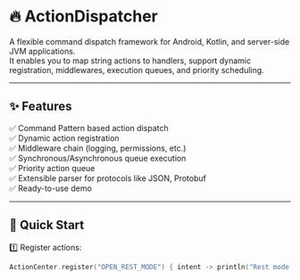 # 🔥 ActionDispatcher

A flexible command dispatch framework for Android, Kotlin, and server-side JVM applications.  
It enables you to map string actions to handlers, support dynamic registration, middlewares, execution queues, and priority scheduling.

---

## ✨ Features
✅ Command Pattern based action dispatch  
✅ Dynamic action registration  
✅ Middleware chain (logging, permissions, etc.)  
✅ Synchronous/Asynchronous queue execution  
✅ Priority action queue  
✅ Extensible parser for protocols like JSON, Protobuf  
✅ Ready-to-use demo

---

## 🚀 Quick Start

1️⃣ Register actions:
```kotlin
ActionCenter.register("OPEN_REST_MODE") { intent -> println("Rest mode opened") }
